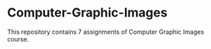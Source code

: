 # Computer-Graphic-Images

This repository contains 7 assignments of Computer Graphic Images course. 
